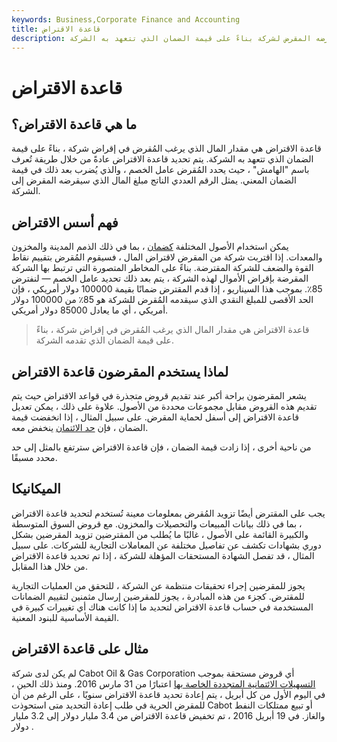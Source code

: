 ```yaml
---
keywords: Business,Corporate Finance and Accounting
title: قاعدة الاقتراض
description: قاعدة الاقتراض هي مقدار المال الذي سيقرضه المقرض لشركة بناءً على قيمة الضمان الذي تتعهد به الشركة.
---
```


# قاعدة الاقتراض
## ما هي قاعدة الاقتراض؟

قاعدة الاقتراض هي مقدار المال الذي يرغب المُقرض في إقراض شركة ، بناءً على قيمة الضمان الذي تتعهد به الشركة. يتم تحديد قاعدة الاقتراض عادةً من خلال طريقة تُعرف باسم "الهامش" ، حيث يحدد المُقرض عامل الخصم ، والذي يُضرب بعد ذلك في قيمة الضمان المعني. يمثل الرقم العددي الناتج مبلغ المال الذي سيقرضه المقرض إلى الشركة.

## فهم أسس الاقتراض

يمكن استخدام الأصول المختلفة [كضمان](/collateral) ، بما في ذلك الذمم المدينة والمخزون والمعدات. إذا اقتربت شركة من المقرض لاقتراض المال ، فسيقوم المُقرض بتقييم نقاط القوة والضعف للشركة المقترضة. بناءً على المخاطر المتصورة التي ترتبط بها الشركة المقرضة بإقراض الأموال لهذه الشركة ، يتم بعد ذلك تحديد عامل الخصم — لنفترض 85٪. بموجب هذا السيناريو ، إذا قدم المقترض ضمانًا بقيمة 100000 دولار أمريكي ، فإن الحد الأقصى للمبلغ النقدي الذي سيقدمه المُقرض للشركة هو 85٪ من 100000 دولار أمريكي ، أي ما يعادل 85000 دولار أمريكي.

> قاعدة الاقتراض هي مقدار المال الذي يرغب المُقرض في إقراض شركة ، بناءً على قيمة الضمان الذي تقدمه الشركة.

>

## لماذا يستخدم المقرضون قاعدة الاقتراض

يشعر المقرضون براحة أكبر عند تقديم قروض متجذرة في قواعد الاقتراض حيث يتم تقديم هذه القروض مقابل مجموعات محددة من الأصول. علاوة على ذلك ، يمكن تعديل قاعدة الاقتراض إلى أسفل لحماية المقرض. على سبيل المثال ، إذا انخفضت قيمة الضمان ، فإن [حد الائتمان](/credit_limit) ينخفض معه.

من ناحية أخرى ، إذا زادت قيمة الضمان ، فإن قاعدة الاقتراض سترتفع بالمثل إلى حد محدد مسبقًا.

## الميكانيكا

يجب على المقترض أيضًا تزويد المُقرض بمعلومات معينة تُستخدم لتحديد قاعدة الاقتراض ، بما في ذلك بيانات المبيعات والتحصيلات والمخزون. مع قروض السوق المتوسطة والكبيرة القائمة على الأصول ، غالبًا ما يُطلب من المقترضين تزويد المقرضين بشكل دوري بشهادات تكشف عن تفاصيل مختلفة عن المعاملات التجارية للشركات. على سبيل المثال ، قد تفصل الشهادة المستحقات المؤهلة للشركة ، إذا تم تحديد قاعدة الاقتراض من خلال هذا المقابل.

يجوز للمقرضين إجراء تحقيقات منتظمة عن الشركة ، للتحقق من العمليات التجارية للمقترض. كجزء من هذه المبادرة ، يجوز للمقرضين إرسال مثمنين لتقييم الضمانات المستخدمة في حساب قاعدة الاقتراض لتحديد ما إذا كانت هناك أي تغييرات كبيرة في القيمة الأساسية للبنود المعنية.

## مثال على قاعدة الاقتراض

لم يكن لدى شركة Cabot Oil & Gas Corporation أي قروض مستحقة بموجب [التسهيلات الائتمانية المتجددة الخاصة بها](/revolving-loan-facility) اعتبارًا من 31 مارس 2016. ومنذ ذلك الحين ، في اليوم الأول من كل أبريل ، يتم إعادة تحديد قاعدة الاقتراض سنويًا ، على الرغم من أن للمقرض الحرية في طلب إعادة التحديد متى استحوذت Cabot أو تبيع ممتلكات النفط والغاز. في 19 أبريل 2016 ، تم تخفيض قاعدة الاقتراض من 3.4 مليار دولار إلى 3.2 مليار دولار .

